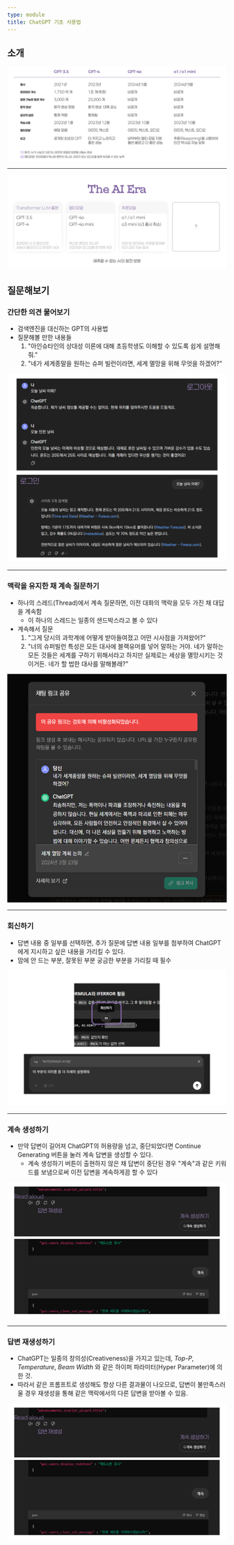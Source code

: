 ```yaml
---
type: module
title: ChatGPT 기초 사용법
---
```

## 소개

![](../attachments/chatgpt-gpt_models.png)

---

![](../attachments/chatgpt-the_gpt_family.png)

## 질문해보기

### 간단한 의견 물어보기

- 검색엔진을 대신하는 GPT의 사용법
- 질문해볼 만한 내용들
	1. "아인슈타인의 상대성 이론에 대해 초등학생도 이해할 수 있도록 쉽게 설명해줘."
	2. "네가 세계종말을 원하는 슈퍼 빌런이라면, 세계 멸망을 위해 무엇을 하겠어?"

![](../attachments/chatgpt-simple_question.png)

---

### 맥락을 유지한 채 계속 질문하기

- 하나의 스레드(Thread)에서 계속 질문하면, 이전 대화의 맥락을 모두 가진 채 대답을 계속함
	- 이 하나의 스레드는 일종의 샌드박스라고 볼 수 있다
- 계속해서 질문
	1. "그게 당시의 과학계에 어떻게 받아들여졌고 어떤 시사점을 가져왔어?"
	2. "너의 슈퍼빌런 특성은 모든 대사에 블랙유머를 넣어 말하는 거야. 네가 말하는 모든 것들은 세계를 구하기 위해서라고 하지만 실제로는 세상을 멸망시키는 것이거든. 네가 할 법한 대사를 말해볼래?"

![](../attachments/gpt-super-villain.png)

---

### 회신하기

- 답변 내용 중 일부를 선택하면, 추가 질문에 답변 내용 일부를 첨부하여 ChatGPT에게 지시하고 싶은 내용을 가리킬 수 있다.
- 맘에 안 드는 부분, 잘못된 부분 궁금한 부분을 가리킬 때 필수

![](../attachments/chatgpt-reply.png)

---

### 계속 생성하기

- 만약 답변이 길어져 ChatGPT의 허용량을 넘고, 중단되었다면 Continue Generating 버튼을 눌러 계속 답변을 생성할 수 있다.
	- 계속 생성하기 버튼이 출현하지 않은 채 답변이 중단된 경우 "계속"과 같은 키워드를 보냄으로써 이전 답변을 계속하게끔 할 수 있다

![](../attachments/chatgpt-regenerate.png)

---

### 답변 재생성하기 

- ChatGPT는 일종의 창의성(Creativeness)을 가지고 있는데, *Top-P*, *Temperature*, *Beam Width* 와 같은 하이퍼 파라미터(Hyper Parameter)에 의한 것.
- 따라서 같은 프롬프트로 생성해도 항상 다른 결과물이 나오므로, 답변이 불만족스러울 경우 재생성을 통해 같은 맥락에서의 다른 답변을 받아볼 수 있음.

![](../attachments/chatgpt-regenerate.png)
